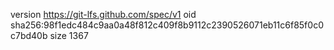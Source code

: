 version https://git-lfs.github.com/spec/v1
oid sha256:98f1edc484c9aa0a48f812c409f8b9112c2390526071eb11c6f85f0c0c7bd40b
size 1367
